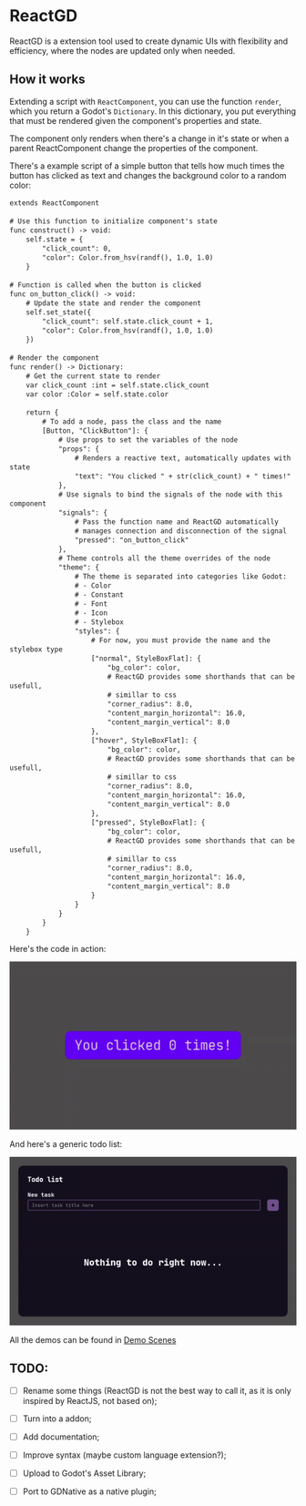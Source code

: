 # ReactGD
ReactGD is a extension tool used to create dynamic UIs with flexibility and efficiency, where the nodes are updated only when needed.

## How it works
Extending a script with `ReactComponent`, you can use the function `render`, which you return a Godot's `Dictionary`.
In this dictionary, you put everything that must be rendered given the component's properties and state.

The component only renders when there's a change in it's state or when a parent ReactComponent change the properties of the component.

There's a example script of a simple button that tells how much times the button has clicked as text and changes the background color to a random color:

```gdscript
extends ReactComponent

# Use this function to initialize component's state
func construct() -> void:
	self.state = {
		"click_count": 0,
		"color": Color.from_hsv(randf(), 1.0, 1.0)
	}

# Function is called when the button is clicked
func on_button_click() -> void:
	# Update the state and render the component
	self.set_state({
		"click_count": self.state.click_count + 1,
		"color": Color.from_hsv(randf(), 1.0, 1.0)
	})

# Render the component
func render() -> Dictionary:
	# Get the current state to render
	var click_count :int = self.state.click_count
	var color :Color = self.state.color
	
	return {
		# To add a node, pass the class and the name
		[Button, "ClickButton"]: {
			# Use props to set the variables of the node
			"props": {
				# Renders a reactive text, automatically updates with state
				"text": "You clicked " + str(click_count) + " times!"
			},
			# Use signals to bind the signals of the node with this component
			"signals": {
				# Pass the function name and ReactGD automatically
				# manages connection and disconnection of the signal
				"pressed": "on_button_click"
			},
			# Theme controls all the theme overrides of the node
			"theme": {
				# The theme is separated into categories like Godot:
				# - Color
				# - Constant
				# - Font
				# - Icon
				# - Stylebox
				"styles": {
					# For now, you must provide the name and the stylebox type
					["normal", StyleBoxFlat]: {
						"bg_color": color,
						# ReactGD provides some shorthands that can be usefull,
						# simillar to css
						"corner_radius": 8.0,
						"content_margin_horizontal": 16.0,
						"content_margin_vertical": 8.0
					},
					["hover", StyleBoxFlat]: {
						"bg_color": color,
						# ReactGD provides some shorthands that can be usefull,
						# simillar to css
						"corner_radius": 8.0,
						"content_margin_horizontal": 16.0,
						"content_margin_vertical": 8.0
					},
					["pressed", StyleBoxFlat]: {
						"bg_color": color,
						# ReactGD provides some shorthands that can be usefull,
						# simillar to css
						"corner_radius": 8.0,
						"content_margin_horizontal": 16.0,
						"content_margin_vertical": 8.0
					}
				}
			}
		}
	}
```
Here's the code in action:

![alt text](Demo%20Images/ClickButton.gif)

And here's a generic todo list:

![alt text](Demo%20Images/TodoList.gif)

All the demos can be found in [Demo Scenes](Demo%20Scenes)

## TODO:
- [ ] Rename some things (ReactGD is not the best way to call it, as it is only inspired by ReactJS, not based on);
- [ ] Turn into a addon;
- [ ] Add documentation;
- [ ] Improve syntax (maybe custom language extension?);
- [ ] Upload to Godot's Asset Library;
- [ ] Port to GDNative as a native plugin;

